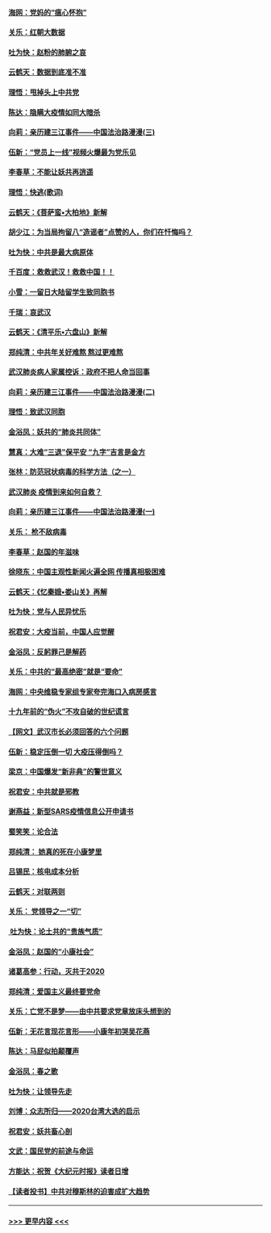 #### [海网：党妈的“瘟心怀抱”](../pages/nsc993/n11840740.md?t=02032101) 
#### [关乐：红朝大数据](../pages/nsc993/n11840675.md?t=02032101) 
#### [吐为快：赵粉的肺腑之哀](../pages/nsc993/n11840618.md?t=02032101) 
#### [云鹤天：数据到底准不准](../pages/nsc993/n11840325.md?t=02032101) 
#### [理悟：甩掉头上中共党](../pages/nsc993/n11838826.md?t=02032101) 
#### [陈达：隐瞒大疫情如同大暗杀](../pages/nsc993/n11838771.md?t=02032101) 
#### [向莉：亲历建三江事件——中国法治路漫漫(三)](../pages/nsc993/n11831825.md?t=02032101) 
#### [伍新：“党员上一线”视频火爆最为党乐见](../pages/nsc993/n11838200.md?t=02032101) 
#### [李春草：不能让妖共再逍遥](../pages/nsc993/n11838102.md?t=02032101) 
#### [理悟：快逃(歌词)](../pages/nsc993/n11838083.md?t=02032101) 
#### [云鹤天：《菩萨蛮▪大柏地》新解](../pages/nsc993/n11838059.md?t=02032101) 
#### [胡少江：为当局拘留八“造谣者”点赞的人，你们在忏悔吗？](../pages/nsc993/n11836801.md?t=02032101) 
#### [吐为快：中共是最大病原体](../pages/nsc993/n11836748.md?t=02032101) 
#### [千百度：救救武汉！救救中国！！](../pages/nsc993/n11836145.md?t=02032101) 
#### [小雪：一留日大陆留学生致同胞书](../pages/nsc993/n11834624.md?t=02032101) 
#### [千瑞：哀武汉](../pages/nsc993/n11833647.md?t=02032101) 
#### [云鹤天：《清平乐▪六盘山》新解](../pages/nsc993/n11833611.md?t=02032101) 
#### [郑纯清：中共年关好难熬 熬过更难熬](../pages/nsc993/n11833489.md?t=02032101) 
#### [武汉肺炎病人家属控诉：政府不把人命当回事](../pages/nsc993/n11833205.md?t=02032101) 
#### [向莉：亲历建三江事件——中国法治路漫漫(二)](../pages/nsc993/n11829102.md?t=02032101) 
#### [理悟：致武汉同胞](../pages/nsc993/n11831522.md?t=02032101) 
#### [金浴凤：妖共的“肺炎共同体”](../pages/nsc993/n11829448.md?t=02032101) 
#### [慧真：大难“三退”保平安 “九字”吉言是金方](../pages/nsc993/n11829501.md?t=02032101) 
#### [张林：防范冠状病毒的科学方法（之一）](../pages/nsc993/n11828618.md?t=02032101) 
#### [武汉肺炎 疫情到来如何自救？](../pages/nsc993/n11827632.md?t=02032101) 
#### [向莉：亲历建三江事件——中国法治路漫漫(一)](../pages/nsc993/n11827190.md?t=02032101) 
#### [关乐： 枪不敌病毒](../pages/nsc993/n11826746.md?t=02032101) 
#### [李春草：赵国的年滋味](../pages/nsc993/n11826321.md?t=02032101) 
#### [徐晓东：中国主观性新闻火遍全网 传播真相极困难](../pages/nsc993/n11826508.md?t=02032101) 
#### [云鹤天：《忆秦娥▪娄山关》再解](../pages/nsc993/n11824682.md?t=02032101) 
#### [吐为快：党与人民异忧乐](../pages/nsc993/n11824660.md?t=02032101) 
#### [祝君安：大疫当前，中国人应觉醒](../pages/nsc993/n11821946.md?t=02032101) 
#### [金浴凤：反躬罪己是解药](../pages/nsc993/n11820280.md?t=02032101) 
#### [关乐：中共的“最高绝密”就是“要命”](../pages/nsc993/n11816946.md?t=02032101) 
#### [海网：中央维稳专家组专家夸完海口入病房感言](../pages/nsc993/n11815138.md?t=02032101) 
#### [十九年前的“伪火”不攻自破的世纪谎言](../pages/nsc993/n11813238.md?t=02032101) 
#### [【网文】武汉市长必须回答的六个问题](../pages/nsc993/n11813848.md?t=02032101) 
#### [伍新：稳定压倒一切 大疫压得倒吗？](../pages/nsc993/n11812634.md?t=02032101) 
#### [梁京：中国爆发“新非典”的警世意义](../pages/nsc993/n11812554.md?t=02032101) 
#### [祝君安：中共就是邪教](../pages/nsc993/n11812431.md?t=02032101) 
#### [谢燕益：新型SARS疫情信息公开申请书](../pages/nsc993/n11808840.md?t=02032101) 
#### [蜀笑笑：论合法](../pages/nsc993/n11808064.md?t=02032101) 
#### [郑纯清： 她真的死在小康梦里](../pages/nsc993/n11806623.md?t=02032101) 
#### [吕锡民：核电成本分析](../pages/nsc993/n11806284.md?t=02032101) 
#### [云鹤天：对联两则](../pages/nsc993/n11805957.md?t=02032101) 
#### [关乐： 党领导之一“切”](../pages/nsc993/n11804505.md?t=02032101) 
#### [ 吐为快：论土共的“贵族气质”](../pages/nsc993/n11804490.md?t=02032101) 
#### [金浴凤：赵国的“小康社会”](../pages/nsc993/n11804452.md?t=02032101) 
#### [诸葛高参：行动，灭共于2020](../pages/nsc993/n11804120.md?t=02032101) 
#### [郑纯清：爱国主义最终要党命](../pages/nsc993/n11802197.md?t=02032101) 
#### [关乐：亡党不是梦——由中共要求党章放床头想到的](../pages/nsc993/n11802156.md?t=02032101) 
#### [伍新：无花言现花言形——小康年初哭吴花燕](../pages/nsc993/n11800044.md?t=02032101) 
#### [陈达：马屁似拍颠覆声](../pages/nsc993/n11800010.md?t=02032101) 
#### [金浴凤：春之歌](../pages/nsc993/n11797687.md?t=02032101) 
#### [吐为快：让领导先走](../pages/nsc993/n11797512.md?t=02032101) 
#### [刘博：众志所归——2020台湾大选的启示](../pages/nsc993/n11796878.md?t=02032101) 
#### [祝君安：妖共畜心剖](../pages/nsc993/n11794273.md?t=02032101) 
#### [文武：国民党的前途与命运](../pages/nsc993/n11794198.md?t=02032101) 
#### [方能达：祝贺《大纪元时报》读者日增](../pages/nsc993/n11793807.md?t=02032101) 
#### [【读者投书】中共对穆斯林的迫害成扩大趋势](../pages/nsc993/n11791371.md?t=02032101) 

----
#### [ >>> 更早内容 <<< ](../indexes/nsc993-earlier.md)
